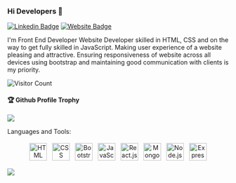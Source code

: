 ### Hi Developers 👋

[![Linkedin Badge](https://img.shields.io/badge/-Umesh-blue?style=flat-square&logo=Linkedin&logoColor=white&link=https://www.linkedin.com/in/Umesh--01629954/)](https://www.linkedin.com/in/umesh-mathulkar-b29a9122a/)
[![Website Badge](https://img.shields.io/badge/WebSite-Umesh-green)](https://umesh-mathulkar.github.io/portfolio/)

I'm
Front End Developer
Website Developer skilled in HTML, CSS and on the way to get fully skilled in JavaScript. Making user 
experience of a website pleasing and attractive. Ensuring responsiveness of website across all devices 
using bootstrap and maintaining good communication with clients is my priority. 


![Visitor Count](https://profile-counter.glitch.me/Umesh-Mathulkar/count.svg)

<div>
  <h4>🏆 Github Profile Trophy</h4>
  <a href="https://github.com/ryo-ma/github-profile-trophy">
    <img src="https://github-profile-trophy.vercel.app/?username=Umesh-Mathulkar&column=7"/>
  </a>
</div>

Languages and Tools: 

<p align="center">
<img src="https://umesh-mathulkar.github.io/portfolio/images/htmlImg.png" alt="HTML" height="40" style="vertical-align:top; margin:4px">
<img src="https://umesh-mathulkar.github.io/portfolio/images/cssImg.png" alt="CSS" height="40" style="vertical-align:top; margin:4px">
<img src="https://umesh-mathulkar.github.io/portfolio/images/Bootst.svg" alt="Bootstrap" height="40" style="vertical-align:top; margin:4px">
  <img src="https://umesh-mathulkar.github.io/portfolio/images/jsimg.png" alt="JavaScript" height="40" style="vertical-align:top; margin:4px">
  <img src="https://umesh-mathulkar.github.io/portfolio/images/react.png" alt="React.js" height="40" style="vertical-align:top; margin:4px">
  <img src="https://umesh-mathulkar.github.io/portfolio/images/mongo.png" alt="MongoDB" height="40" style="vertical-align:top; margin:4px">
  <img src="https://umesh-mathulkar.github.io/portfolio/images/node.png" alt="Node.js" height="40" style="vertical-align:top; margin:4px">
  <img src="https://umesh-mathulkar.github.io/portfolio/images/express.png" alt="Express.js" height="40" style="vertical-align:top; margin:4px">
</p>
    

![](https://activity-graph.herokuapp.com/graph?username=Umesh-Mathulkar&theme=react-dark&area=true)
<!--
**Umesh-Mathulkar/Umesh-Mathulkar** is a ✨ _special_ ✨ repository because its `README.md` (this file) appears on your GitHub profile.

Here are some ideas to get you started:

- 🔭 I’m currently working on ...
- 🌱 I’m currently learning ...
- 👯 I’m looking to collaborate on ...
- 🤔 I’m looking for help with ...
- 💬 Ask me about ...
- 📫 How to reach me: ...
- 😄 Pronouns: ...
- ⚡ Fun fact: .....

-->
